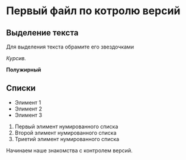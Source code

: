 # Первый файл по котролю версий


## Выделение текста

Для выделения текста обрамите его звездочками 

*Курсив.*

**Полужирный**

## Списки

* Элимент 1
* Элимент 2
* Элимент 3

1. Первый элимент нумированного списка
2. Второй элимент нумированного списка
3. Триетий элимент нумированного списка

Начинаем наше знакомства с контролем версий.